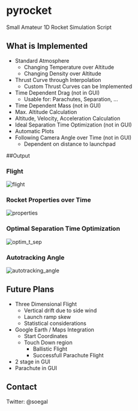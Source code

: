 pyrocket
========

Small Amateur 1D Rocket Simulation Script

## What is Implemented

* Standard Atmosphere
  * Changing Temperature over Altitude
  * Changing Density over Altitude
* Thrust Curve through Interpolation
  * Custom Thrust Curves can be Implemented
* Time Dependent Drag (not in GUI)
  * Usable for: Parachutes, Separation, ...
* Time Dependent Mass (not in GUI)
* Max. Altitude Calculation
* Altitude, Velocity, Acceleration Calculation
* Ideal Separation Time Optimization (not in GUI)
* Automatic Plots
* Following Camera Angle over Time (not in GUI)
  * Dependent on distance to launchpad

##Output

### Flight

![flight](https://raw.githubusercontent.com/Lageos/pyrocket/master/flight.png)

### Rocket Properties over Time

![properties](https://raw.githubusercontent.com/Lageos/pyrocket/master/rocket_properties.png)

### Optimal Separation Time Optimization

![optim_t_sep](https://raw.githubusercontent.com/Lageos/pyrocket/master/t_sep_altitude.png)

### Autotracking Angle

![autotracking_angle](https://raw.githubusercontent.com/Lageos/pyrocket/master/autotracking.png)

## Future Plans

* Three Dimensional Flight
  * Vertical drift due to side wind
  * Launch ramp skew
  * Statistical considerations
* Google Earth / Maps Integration
  * Start Coordinates
  * Touch Down region
    * Ballistic Flight
    * Successfull Parachute Flight
* 2 stage in GUI
* Parachute in GUI

## Contact
Twitter: @soegal
